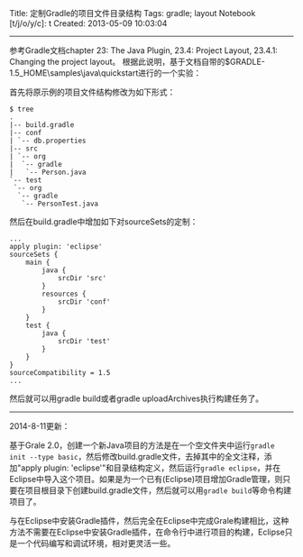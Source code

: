 Title: 定制Gradle的项目文件目录结构
Tags: gradle; layout
Notebook [t/j/o/y/c]: t
Created: 2013-05-09 10:03:04

------

参考Gradle文档chapter 23: The Java Plugin, 23.4: Project Layout, 23.4.1: Changing the project layout。
根据此说明，基于文档自带的$GRADLE-1.5_HOME\samples\java\quickstart进行的一个实验：
 

首先将原示例的项目文件结构修改为如下形式：

    $ tree 
    . 
    |-- build.gradle 
    |-- conf 
    | `-- db.properties 
    |-- src 
    | `-- org 
    |  `-- gradle 
    |   `-- Person.java 
    `-- test 
     `-- org 
      `-- gradle 
       `-- PersonTest.java 

然后在build.gradle中增加如下对sourceSets的定制：

    ... 
    apply plugin: 'eclipse' 
    sourceSets { 
        main { 
            java { 
                srcDir 'src' 
            } 
            resources { 
                srcDir 'conf' 
            } 
        } 
        test { 
            java { 
                srcDir 'test' 
            } 
        } 
    } 
    sourceCompatibility = 1.5 
    ... 

 
然后就可以用gradle build或者gradle uploadArchives执行构建任务了。

------

2014-8-11更新：

基于Grale 2.0，创建一个新Java项目的方法是在一个空文件夹中运行`gradle init --type basic`，然后修改build.gradle文件，去掉其中的全文注释，添加"apply plugin: 'eclipse'"和目录结构定义，然后运行`gradle eclipse`，并在Eclipse中导入这个项目。如果是为一个已有(Eclipse)项目增加Gradle管理，则只要在项目根目录下创建build.gradle文件，然后就可以用`gradle build`等命令构建项目了。

与在Eclipse中安装Gradle插件，然后完全在Eclipse中完成Grale构建相比，这种方法不需要在Eclipse中安装Gradle插件，在命令行中进行项目的构建，Eclipse只是一个代码编写和调试环境，相对更灵活一些。
